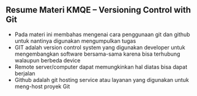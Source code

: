 ## Resume Materi KMQE – Versioning Control with Git
- Pada materi ini membahas mengenai cara penggunaan git dan github untuk nantinya digunakan mengumpulkan tugas
- GIT adalah version control system yang digunakan developer untuk mengembangkan software bersama-sama karena bisa terhubung walaupun berbeda device
- Remote server/computer dapat memungkinkan hal diatas bisa dapat berjalan
- Github adalah git hosting service atau layanan yang digunakan untuk meng-host proyek Git
